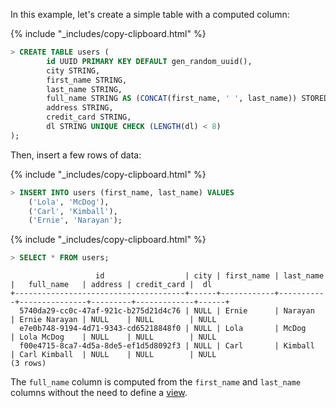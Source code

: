 In this example, let's create a simple table with a computed column:

{% include "_includes/copy-clipboard.html" %}
~~~ sql
> CREATE TABLE users (
        id UUID PRIMARY KEY DEFAULT gen_random_uuid(),
        city STRING,
        first_name STRING,
        last_name STRING,
        full_name STRING AS (CONCAT(first_name, ' ', last_name)) STORED,
        address STRING,
        credit_card STRING,
        dl STRING UNIQUE CHECK (LENGTH(dl) < 8)
);
~~~

Then, insert a few rows of data:

{% include "_includes/copy-clipboard.html" %}
~~~ sql
> INSERT INTO users (first_name, last_name) VALUES
    ('Lola', 'McDog'),
    ('Carl', 'Kimball'),
    ('Ernie', 'Narayan');
~~~

{% include "_includes/copy-clipboard.html" %}
~~~ sql
> SELECT * FROM users;
~~~
~~~
                   id                  | city | first_name | last_name |   full_name   | address | credit_card |  dl
+--------------------------------------+------+------------+-----------+---------------+---------+-------------+------+
  5740da29-cc0c-47af-921c-b275d21d4c76 | NULL | Ernie      | Narayan   | Ernie Narayan | NULL    | NULL        | NULL
  e7e0b748-9194-4d71-9343-cd65218848f0 | NULL | Lola       | McDog     | Lola McDog    | NULL    | NULL        | NULL
  f00e4715-8ca7-4d5a-8de5-ef1d5d8092f3 | NULL | Carl       | Kimball   | Carl Kimball  | NULL    | NULL        | NULL
(3 rows)
~~~

The `full_name` column is computed from the `first_name` and `last_name` columns without the need to define a [view](views.html).
